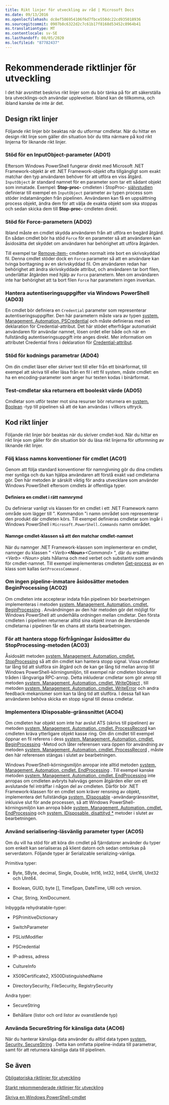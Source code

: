 ```yaml
---
title: Rikt linjer för utveckling av råd | Microsoft Docs
ms.date: 09/13/2016
ms.openlocfilehash: dc8ef586954106f6d7fbce550dc22cd935018936
ms.sourcegitcommit: 0907b8c6322d2c7c61b17f8168d53452c8964b41
ms.translationtype: MT
ms.contentlocale: sv-SE
ms.lasthandoff: 08/05/2020
ms.locfileid: "87782437"
---
```

# <a name="advisory-development-guidelines"></a>Rekommenderade riktlinjer för utveckling

I det här avsnittet beskrivs rikt linjer som du bör tänka på för att säkerställa bra utvecklings-och användar upplevelser. Ibland kan de tillkomma, och ibland kanske de inte är det.

## <a name="design-guidelines"></a>Design rikt linjer

Följande rikt linjer bör beaktas när du utformar cmdletar. När du hittar en design rikt linje som gäller din situation bör du titta närmare på kod rikt linjerna för liknande rikt linjer.

### <a name="support-an-inputobject-parameter-ad01"></a>Stöd för en InputObject-parameter (AD01)

Eftersom Windows PowerShell fungerar direkt med Microsoft .NET Framework-objekt är ett .NET Framework-objekt ofta tillgängligt som exakt matchar den typ användaren behöver för att utföra en viss åtgärd. `InputObject` är standard namnet för en parameter som tar ett sådant objekt som inmatade. Exempel: **Stop-proc-** cmdleten i StopProc- [självstudien](./stopproc-tutorial.md) definierar till exempel en `InputObject` parameter av typen process som stöder indatamängden från pipelinen. Användaren kan få en uppsättning process objekt, ändra dem för att välja de exakta objekt som ska stoppas och sedan skicka dem till **Stop-proc-** cmdleten direkt.

### <a name="support-the-force-parameter-ad02"></a>Stöd för Force-parametern (AD02)

Ibland måste en cmdlet skydda användaren från att utföra en begärd åtgärd. En sådan cmdlet bör ha stöd `Force` för en parameter så att användaren kan åsidosätta det skyddet om användaren har behörighet att utföra åtgärden.

Till exempel tar [Remove-item-](/powershell/module/microsoft.powershell.management/remove-item) cmdleten normalt inte bort en skrivskyddad fil. Denna cmdlet stöder dock en `Force` parameter så att en användare kan tvinga borttagning av en skrivskyddad fil. Om användaren redan har behörighet att ändra skrivskyddade attribut, och användaren tar bort filen, underlättar åtgärden med hjälp av `Force` parametern. Men om användaren inte har behörighet att ta bort filen `Force` har parametern ingen inverkan.

### <a name="handle-credentials-through-windows-powershell-ad03"></a>Hantera autentiseringsuppgifter via Windows PowerShell (AD03)

En cmdlet bör definiera en `Credential` parameter som representerar autentiseringsuppgifter. Den här parametern måste vara av typen [system. Management. Automation. PSCredential](/dotnet/api/System.Management.Automation.PSCredential) och måste definieras med en deklaration för Credential-attribut. Det här stödet efterfrågar automatiskt användaren för användar namnet, lösen ordet eller både och när en fullständig autentiseringsuppgift inte anges direkt. Mer information om attributet Credential finns i deklaration för [Credential-attribut](./credential-attribute-declaration.md).

### <a name="support-encoding-parameters-ad04"></a>Stöd för kodnings parametrar (AD04)

Om din cmdlet läser eller skriver text till eller från ett binärformat, till exempel att skriva till eller läsa från en fil i ett fil system, måste cmdlet: en ha en encoding-parameter som anger hur texten kodas i binärformat.

### <a name="test-cmdlets-should-return-a-boolean-ad05"></a>Test-cmdletar ska returnera ett booleskt värde (AD05)

Cmdletar som utför tester mot sina resurser bör returnera en [system. Boolean](/dotnet/api/System.Boolean) -typ till pipelinen så att de kan användas i villkors uttryck.

## <a name="code-guidelines"></a>Kod rikt linjer

Följande rikt linjer bör beaktas när du skriver cmdlet-kod. När du hittar en rikt linje som gäller för din situation bör du läsa rikt linjerna för utformning av liknande rikt linjer.

### <a name="follow-cmdlet-class-naming-conventions-ac01"></a>Följ klass namns konventioner för cmdlet (AC01)

Genom att följa standard konventioner för namngivning gör du dina cmdlets mer synliga och du kan hjälpa användaren att förstå exakt vad cmdletarna gör. Den här metoden är särskilt viktig för andra utvecklare som använder Windows PowerShell eftersom cmdlets är offentliga typer.

#### <a name="define-a-cmdlet-in-the-correct-namespace"></a>Definiera en cmdlet i rätt namnrymd

Du definierar vanligt vis klassen för en cmdlet i ett .NET Framework namn område som lägger till ". Kommandon "i namn området som representerar den produkt där cmdleten körs. Till exempel definieras cmdletar som ingår i Windows PowerShell i `Microsoft.PowerShell.Commands` namn området.

#### <a name="name-the-cmdlet-class-to-match-the-cmdlet-name"></a>Namnge cmdlet-klassen så att den matchar cmdlet-namnet

När du namnger .NET Framework-klassen som implementerar en cmdlet, namnger du klassen " *\<Verb>**\<Noun>**\<Command>* ", där du ersätter *\<Verb>* *\<Noun>* plats hållarna och med verbet och substantiv som används för cmdlet-namnet. Till exempel implementeras cmdleten [Get-process](/powershell/module/Microsoft.PowerShell.Management/Get-Process) av en klass som kallas `GetProcessCommand` .

### <a name="if-no-pipeline-input-override-the-beginprocessing-method-ac02"></a>Om ingen pipeline-inmatare åsidosätter metoden BeginProcessing (AC02)

Om cmdleten inte accepterar indata från pipelinen bör bearbetningen implementeras i metoden [system. Management. Automation. cmdlet. BeginProcessing](/dotnet/api/System.Management.Automation.Cmdlet.BeginProcessing) . Användningen av den här metoden gör det möjligt för Windows PowerShell att underhålla ordningen mellan cmdletar. Den första cmdleten i pipelinen returnerar alltid sina objekt innan de återstående cmdletarna i pipelinen får en chans att starta bearbetningen.

### <a name="to-handle-stop-requests-override-the-stopprocessing-method-ac03"></a>För att hantera stopp förfrågningar åsidosätter du StopProcessing-metoden (AC03)

Åsidosätt metoden [system. Management. Automation. cmdlet. StopProcessing](/dotnet/api/System.Management.Automation.Cmdlet.StopProcessing) så att din cmdlet kan hantera stopp signal. Vissa cmdletar tar lång tid att slutföra sin åtgärd och de kan ge lång tid mellan anrop till Windows PowerShell-körningsmiljön, till exempel när cmdleten blockerar tråden i långvariga RPC-anrop. Detta inkluderar cmdletar som gör anrop till metoden [system. Management. Automation. cmdlet. WriteObject](/dotnet/api/System.Management.Automation.Cmdlet.WriteObject) , till metoden [system. Management. Automation. cmdlet. WriteError](/dotnet/api/System.Management.Automation.Cmdlet.WriteError) och andra feedback-mekanismer som kan ta lång tid att slutföra. I dessa fall kan användaren behöva skicka en stopp signal till dessa cmdletar.

### <a name="implement-the-idisposable-interface-ac04"></a>Implementera IDisposable-gränssnittet (AC04)

Om cmdleten har objekt som inte har avslut ATS (skrivs till pipelinen) av metoden [system. Management. Automation. cmdlet. ProcessRecord](/dotnet/api/System.Management.Automation.Cmdlet.ProcessRecord) kan cmdleten kräva ytterligare objekt kasse ring. Om din cmdlet till exempel öppnar en fil referens i dess [system. Management. Automation. cmdlet. BeginProcessing](/dotnet/api/System.Management.Automation.Cmdlet.BeginProcessing) -Metod och låter referensen vara öppen för användning av metoden [system. Management. Automation. cmdlet. ProcessRecord](/dotnet/api/System.Management.Automation.Cmdlet.ProcessRecord) , måste den här referensen stängas i slutet av bearbetningen.

Windows PowerShell-körningsmiljön anropar inte alltid metoden  [system. Management. Automation. cmdlet. EndProcessing](/dotnet/api/System.Management.Automation.Cmdlet.EndProcessing) . Till exempel kanske metoden [system. Management. Automation. cmdlet. EndProcessing](/dotnet/api/System.Management.Automation.Cmdlet.EndProcessing) inte anropas om cmdleten avbryts halvvägs genom åtgärden eller om ett avslutande fel inträffar i någon del av cmdleten. Därför bör .NET Framework-klassen för en cmdlet som kräver rensning av objekt, implementera det fullständiga  [system. IDisposable](/dotnet/api/System.IDisposable) -användargränssnittet, inklusive slut för ande processen, så att Windows PowerShell-körningsmiljön kan anropa både [system. Management. Automation. cmdlet. EndProcessing](/dotnet/api/System.Management.Automation.Cmdlet.EndProcessing) och [system. IDisposable. disattityd *](/dotnet/api/System.IDisposable.Dispose) metoder i slutet av bearbetningen.

### <a name="use-serialization-friendly-parameter-types-ac05"></a>Använd serialisering-läsvänlig parameter typer (AC05)

Om du vill ha stöd för att köra din cmdlet på fjärrdatorer använder du typer som enkelt kan serialiseras på klient datorn och sedan omtorkas på serverdatorn. Följande typer är Serializable serializing-vänliga.

Primitiva typer:

- Byte, SByte, decimal, Single, Double, Int16, Int32, Int64, Uint16, UInt32 och UInt64.

- Boolean, GUID, byte [], TimeSpan, DateTime, URI och version.

- Char, String, XmlDocument.

Inbyggda rehydratable-typer:

- PSPrimitiveDictionary

- SwitchParameter

- PSListModifier

- PSCredential

- IP-adress, adress

- CultureInfo

- X509Certificate2, X500DistinguishedName

- DirectorySecurity, FileSecurity, RegistrySecurity

Andra typer:

- SecureString

- Behållare (listor och ord listor av ovanstående typ)

### <a name="use-securestring-for-sensitive-data-ac06"></a>Använda SecureString för känsliga data (AC06)

När du hanterar känsliga data använder du alltid data typen [system. Security. SecureString](/dotnet/api/System.Security.SecureString) . Detta kan omfatta pipeline-indata till parametrar, samt för att returnera känsliga data till pipelinen.

## <a name="see-also"></a>Se även

[Obligatoriska riktlinjer för utveckling](./required-development-guidelines.md)

[Starkt rekommenderade riktlinjer för utveckling](./strongly-encouraged-development-guidelines.md)

[Skriva en Windows PowerShell-cmdlet](./writing-a-windows-powershell-cmdlet.md)

